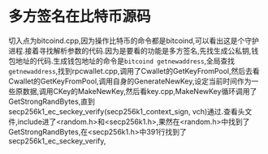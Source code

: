 # 多方签名在比特币源码

切入点为bitcoind.cpp,因为操作比特币的命令都是bitcoind,可以看出这是个守护进程.接着寻找解析参数的代码.因为是要看的功能是多方签名,先找生成公私钥,钱包地址的代码.生成钱包地址的命令是`bitcoind getnewaddress`,全局查找`getnewaddress`,找到rpcwallet.cpp,调用了Cwallet的GetKeyFromPool,然后去看Cwallet的GetKeyFromPool,调用自身的GenerateNewKey,设定当前时间作为一些原数据,调用CKey的MakeNewKey,然后看key.cpp,MakeNewKey循环调用了GetStrongRandBytes,直到secp256k1_ec_seckey_verify(secp256k1_context_sign, vch)通过.查看头文件,include进了<random.h>和<secp256k1.h>,果然在<random.h>中找到了GetStrongRandBytes,在<secp256k1.h>中391行找到了secp256k1_ec_seckey_verify,
